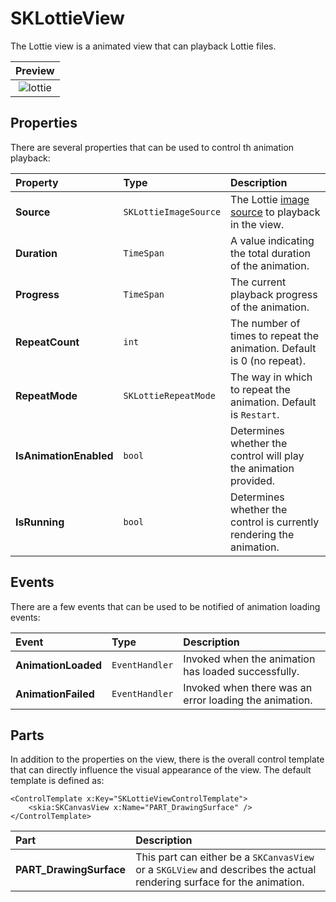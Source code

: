 # SKLottieView

The Lottie view is a animated view that can playback Lottie files.

| Preview |
| :-----: |
| ![lottie](../../images/ui/controls/sklottieview/lottie.gif) |

## Properties

There are several properties that can be used to control th animation playback:

| Property               | Type                   | Description |
| :--------------------- | :--------------------- | :---------- |
| **Source**             | `SKLottieImageSource`  | The Lottie [image source](#source) to playback in the view. |
| **Duration**           | `TimeSpan`             | A value indicating the total duration of the animation. |
| **Progress**           | `TimeSpan`             | The current playback progress of the animation. |
| **RepeatCount**        | `int`                  | The number of times to repeat the animation. Default is 0 (no repeat). |
| **RepeatMode**         | `SKLottieRepeatMode`   | The way in which to repeat the animation. Default is `Restart`. |
| **IsAnimationEnabled** | `bool`                 | Determines whether the control will play the animation provided. |
| **IsRunning**          | `bool`                 | Determines whether the control is currently rendering the animation. |

## Events

There are a few events that can be used to be notified of animation loading events:

| Event                | Type            | Description |
| :------------------- | :-------------- | :---------- |
| **AnimationLoaded**  | `EventHandler`  | Invoked when the animation has loaded successfully. |
| **AnimationFailed**  | `EventHandler`  | Invoked when there was an error loading the animation. |

## Parts

In addition to the properties on the view, there is the overall control template that can directly influence the visual appearance of the view. The default template is defined as:

```xaml
<ControlTemplate x:Key="SKLottieViewControlTemplate">
    <skia:SKCanvasView x:Name="PART_DrawingSurface" />
</ControlTemplate>
```

| Part                     | Description |
| :----------------------- | :---------- |
| **PART_DrawingSurface**  | This part can either be a `SKCanvasView` or a `SKGLView` and describes the actual rendering surface for the animation. |

